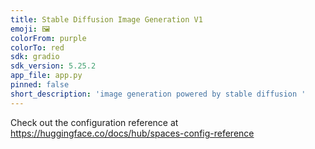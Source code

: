 ```yaml
---
title: Stable Diffusion Image Generation V1
emoji: 🖼
colorFrom: purple
colorTo: red
sdk: gradio
sdk_version: 5.25.2
app_file: app.py
pinned: false
short_description: 'image generation powered by stable diffusion '
---
```


Check out the configuration reference at https://huggingface.co/docs/hub/spaces-config-reference
